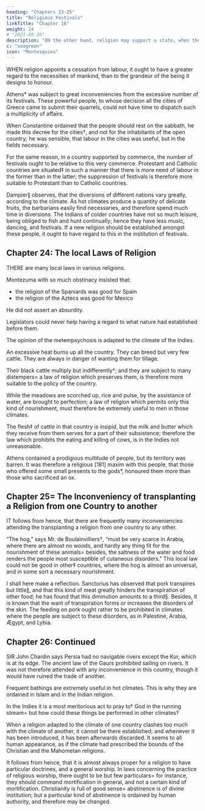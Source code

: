 ```yaml
---
heading: "Chapters 23-25"
title: "Religious Festivals"
linkTitle: "Chapter 16"
weight: 24
# "2021-09-30"
description: "ON the other hand, religion may support a state, when the laws themselves are incapable of doing it"
c: "seagreen"
icon: "Montesquieu"
---
```




WHEN religion appoints a cessation from labour, it ought to have a greater regard to the necessities of mankind, than to the grandeur of the being it designs to honour.

Athens* was subject to great inconveniencies from the excessive number of its festivals. These powerful people, to whose decision all the cities of Greece came to submit their quarrels, could not have time to dispatch such a multiplicity of affairs.

When Constantine ordained that the people should rest on the sabbath, he made this decree for the cities†, and not for the inhabitants of the open country; he was sensible, that labour in the cities was useful, but in the fields necessary.

For the same reason, in a country supported by commerce, the number of festivals ought to be relative to this very commerce. Protestant and Catholic countries are situated‡ in such a manner that there is more need of labour in the former than in the latter; the suppression of festivals is therefore more suitable to Protestant than to Catholic countries.

Dampier∥ observes, that the diversions of different nations vary greatly, according to the climate. As hot climates produce a quantity of delicate fruits, the barbarians easily find necessaries, and therefore spend much time in diversions. The Indians of colder countries have not so much leisure, being obliged to fish and hunt continually; hence they have less music, dancing, and festivals. If a new religion should be established amongst these people, it ought to have regard to this in the institution of festivals.



## Chapter 24: The local Laws of Religion

THERE are many local laws in various religions.

Montezuma with so much obstinacy insisted that:
- the religion of the Spaniards was good for Spain
- the religion of the Aztecs was good for Mexico

He did not assert an absurdity.

Legislators could never help having a regard to what nature had established before them.

The opinion of the metempsychosis is adapted to the climate of the Indies. 

An excessive heat burns up all the country. They can breed but very few cattle. They are always in danger of wanting them for tillage.

Their black cattle multiply but indifferently†; and they are subject to many distempers= a law of religion which preserves them, is therefore more suitable to the policy of the country.

While the meadows are scorched up, rice and pulse, by the assistance of water, are brought to perfection; a law of religion which permits only this kind of nourishment, must therefore be extremely useful to men in those climates.

The flesh‡ of cattle in that country is insipid, but the milk and butter which they receive from them serves for a part of their subsistence; therefore the law which prohibits the eating and killing of cows, is in the Indies not unreasonable.

Athens contained a prodigious multitude of people, but its territory was barren. It was therefore a religious [181] maxim with this people, that those who offered some small presents to the gods*, honoured them more than those who sacrificed an ox.



## Chapter 25= The Inconveniency of transplanting a Religion from one Country to another


IT follows from hence, that there are frequently many inconveniencies attending the transplanting a religion from one country to any other.

“The hog,” says Mr. de Boulainvilliers†, “must be very scarce in Arabia, where there are almost no woods, and hardly any thing fit for the nourishment of these animals= besides, the saltness of the water and food renders the people most susceptible of cutaneous disorders.” This local law could not be good in other‡ countries, where the hog is almost an universal, and in some sort a necessary nourishment.

I shall here make a reflection. Sanctorius has observed that pork transpires but little∥, and that this kind of meat greatly hinders the transpiration of other food; he has found that this diminution amounts to a third§. Besides, it is known that the want of transpiration forms or increases the disorders of the skin. The feeding on pork ought rather to be prohibited in climates where the people are subject to these disorders, as in Palestine, Arabia, Ægypt, and Lybia.


## Chapter 26: Continued

SIR John Chardin says Persia had no navigable rivers except the Kur, which is at its edge. The ancient law of the Gaurs prohibited sailing on rivers. It was not therefore attended with any inconvenience in this country, though it would have ruined the trade of another.

Frequent bathings are extremely useful in hot climates. This is why they are ordained in Islam and in the Indian religion. 

In the Indies it is a most meritorious act to pray to† God in the running stream= but how could these things be performed in other climates?

When a religion adapted to the climate of one country clashes too much with the climate of another, it cannot be there established; and whenever it has been introduced, it has been afterwards discarded. It seems to all human appearance, as if the climate had prescribed the bounds of the Christian and the Mahometan religions.

It follows from hence, that it is almost always proper for a religion to have particular doctrines, and a general worship. In laws concerning the practice of religious worship, there ought to be but few particulars= for instance, they should command mortification in general, and not a certain kind of mortification. Christianity is full of good sense= abstinence is of divine institution; but a particular kind of abstinence is ordained by human authority, and therefore may be changed.
